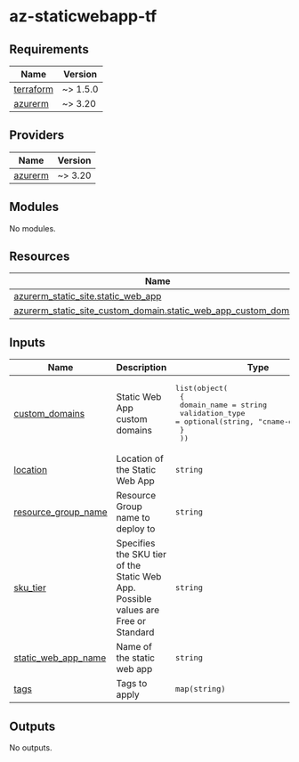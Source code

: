 # az-staticwebapp-tf
<!-- BEGIN_TF_DOCS -->
## Requirements

| Name | Version |
|------|---------|
| <a name="requirement_terraform"></a> [terraform](#requirement\_terraform) | ~> 1.5.0 |
| <a name="requirement_azurerm"></a> [azurerm](#requirement\_azurerm) | ~> 3.20 |

## Providers

| Name | Version |
|------|---------|
| <a name="provider_azurerm"></a> [azurerm](#provider\_azurerm) | ~> 3.20 |

## Modules

No modules.

## Resources

| Name | Type |
|------|------|
| [azurerm_static_site.static_web_app](https://registry.terraform.io/providers/hashicorp/azurerm/latest/docs/resources/static_site) | resource |
| [azurerm_static_site_custom_domain.static_web_app_custom_domain](https://registry.terraform.io/providers/hashicorp/azurerm/latest/docs/resources/static_site_custom_domain) | resource |

## Inputs

| Name | Description | Type | Default | Required |
|------|-------------|------|---------|:--------:|
| <a name="input_custom_domains"></a> [custom\_domains](#input\_custom\_domains) | Static Web App custom domains | <pre>list(object(<br>    {<br>      domain_name     = string<br>      validation_type = optional(string, "cname-delegation")<br>    }<br>  ))</pre> | `[]` | no |
| <a name="input_location"></a> [location](#input\_location) | Location of the Static Web App | `string` | n/a | yes |
| <a name="input_resource_group_name"></a> [resource\_group\_name](#input\_resource\_group\_name) | Resource Group name to deploy to | `string` | n/a | yes |
| <a name="input_sku_tier"></a> [sku\_tier](#input\_sku\_tier) | Specifies the SKU tier of the Static Web App. Possible values are Free or Standard | `string` | `"Free"` | no |
| <a name="input_static_web_app_name"></a> [static\_web\_app\_name](#input\_static\_web\_app\_name) | Name of the static web app | `string` | n/a | yes |
| <a name="input_tags"></a> [tags](#input\_tags) | Tags to apply | `map(string)` | n/a | yes |

## Outputs

No outputs.
<!-- END_TF_DOCS -->
